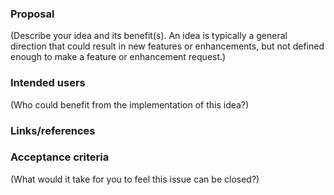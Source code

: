 ### Proposal
(Describe your idea and its benefit(s).  An idea is typically a general
direction that could result in new features or enhancements, but not defined
enough to make a feature or enhancement request.)

### Intended users
(Who could benefit from the implementation of this idea?)

### Links/references

### Acceptance criteria
(What would it take for you to feel this issue can be closed?)
